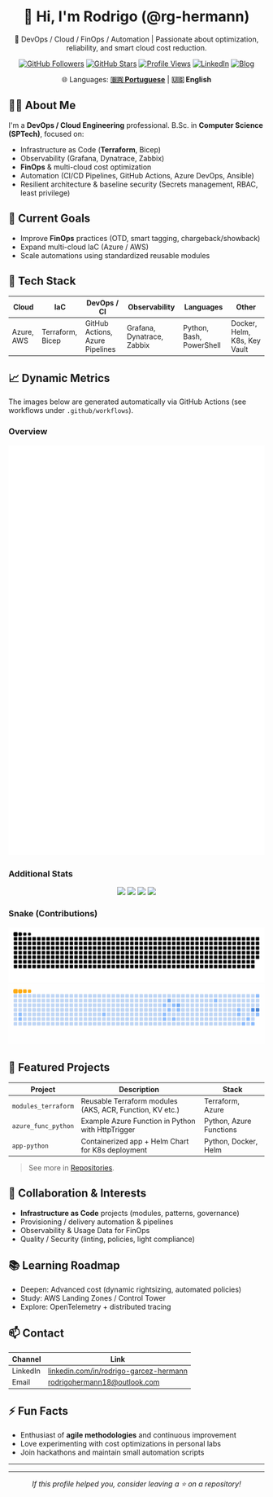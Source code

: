 <div align="center">

# 👋 Hi, I'm Rodrigo (@rg-hermann)

🚀 DevOps / Cloud / FinOps / Automation | Passionate about optimization, reliability, and smart cloud cost reduction.

[![GitHub Followers](https://img.shields.io/github/followers/rg-hermann?style=for-the-badge)](https://github.com/rg-hermann?tab=followers)
[![GitHub Stars](https://img.shields.io/github/stars/rg-hermann?affiliations=OWNER&style=for-the-badge)](https://github.com/rg-hermann?tab=repositories)
[![Profile Views](https://komarev.com/ghpvc/?username=rg-hermann&style=for-the-badge)](#)
[![LinkedIn](https://img.shields.io/badge/LinkedIn-Profile-blue?style=for-the-badge&logo=linkedin)](https://www.linkedin.com/in/rodrigo-garcez-hermann/)
[![Blog](https://img.shields.io/badge/Medium-Articles-000?style=for-the-badge&logo=medium)](https://medium.com/)

</div>

<p align="center">
🌐 Languages: <strong><a href="README.md">🇧🇷 Portuguese</a></strong> | <strong>🇺🇸 English</strong>
</p>

## 🧑‍💻 About Me
I'm a **DevOps / Cloud Engineering** professional. B.Sc. in **Computer Science (SPTech)**, focused on:
- Infrastructure as Code (**Terraform**, Bicep)
- Observability (Grafana, Dynatrace, Zabbix)
- **FinOps** & multi-cloud cost optimization
- Automation (CI/CD Pipelines, GitHub Actions, Azure DevOps, Ansible)
- Resilient architecture & baseline security (Secrets management, RBAC, least privilege)

## 🎯 Current Goals
- Improve **FinOps** practices (OTD, smart tagging, chargeback/showback)
- Expand multi-cloud IaC (Azure / AWS)
- Scale automations using standardized reusable modules

## 🧰 Tech Stack
| Cloud | IaC | DevOps / CI | Observability | Languages | Other |
|-------|-----|-------------|-----------------|------------|--------|
| Azure, AWS | Terraform, Bicep | GitHub Actions, Azure Pipelines | Grafana, Dynatrace, Zabbix | Python, Bash, PowerShell | Docker, Helm, K8s, Key Vault |

## 📈 Dynamic Metrics
The images below are generated automatically via GitHub Actions (see workflows under `.github/workflows`).

### Overview
<div align="center">

<!-- Consolidated metrics (generated by lowlighter/metrics) -->
<img src="./assets/metrics.svg" alt="Metrics" width="700"/>

</div>

### Additional Stats
<div align="center">

<!-- GitHub Readme Stats (public service - may fail during peak hours) -->
<img height="145" src="https://github-readme-stats.vercel.app/api?username=rg-hermann&show_icons=true&theme=tokyonight&include_all_commits=true" />
<img height="145" src="https://github-readme-stats.vercel.app/api/top-langs/?username=rg-hermann&layout=compact&langs_count=8&theme=tokyonight" />

<!-- Streak -->
<img height="145" src="https://streak-stats.demolab.com?user=rg-hermann&theme=tokyonight&hide_border=false" />

<!-- Trophies -->
<img src="https://github-profile-trophy.vercel.app/?username=rg-hermann&theme=onedark&no-frame=true&no-bg=true&margin-w=10&row=1" />

</div>

### Snake (Contributions)
<picture>
    <source media="(prefers-color-scheme: dark)" srcset="dist/github-snake-dark.svg?palette=github-dark" />
    <source media="(prefers-color-scheme: light)" srcset="dist/github-snake.svg" />
    <img alt="github-snake" src="dist/github-snake.svg" />
</picture>

<div align="center">
    <img alt="Ocean Snake Animation" src="dist/ocean.gif?color_snake=orange&color_dots=#bfd6f6,#8dbdff,#64a1f4,#4b91f1,#3c7dd9" width="700"/>
</div>

## 🚀 Featured Projects
| Project | Description | Stack |
|---------|-------------|-------|
| `modules_terraform` | Reusable Terraform modules (AKS, ACR, Function, KV etc.) | Terraform, Azure |
| `azure_func_python` | Example Azure Function in Python with HttpTrigger | Python, Azure Functions |
| `app-python` | Containerized app + Helm Chart for K8s deployment | Python, Docker, Helm |

> See more in [Repositories](https://github.com/rg-hermann?tab=repositories).

## 🤝 Collaboration & Interests
- **Infrastructure as Code** projects (modules, patterns, governance)
- Provisioning / delivery automation & pipelines
- Observability & Usage Data for FinOps
- Quality / Security (linting, policies, light compliance)

## 📚 Learning Roadmap
- Deepen: Advanced cost (dynamic rightsizing, automated policies)
- Study: AWS Landing Zones / Control Tower
- Explore: OpenTelemetry + distributed tracing

## 📫 Contact
| Channel | Link |
|---------|------|
| LinkedIn | [linkedin.com/in/rodrigo-garcez-hermann](https://www.linkedin.com/in/rodrigo-garcez-hermann/) |
| Email | rodrigohermann18@outlook.com |

## ⚡ Fun Facts
- Enthusiast of **agile methodologies** and continuous improvement
- Love experimenting with cost optimizations in personal labs
- Join hackathons and maintain small automation scripts

---
---
<div align="center">
<i>If this profile helped you, consider leaving a ⭐ on a repository!</i>
</div>
